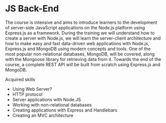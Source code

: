 # JS Back-End

The course is intensive and aims to introduce learners to the development of server-side JavaScript applications on the Node.js platform using Express.js as a framework. During the training we will understand how to create a server with Node.js, we will learn the server-client architecture and how to make easy and fast data-driven web applications with Node.js, Express.js and MongoDB using modern concepts and tools. One of the most popular non-relational databases, MongoDB, will be covered, along with the Mongoose library for retrieving data from it. Towards the end of the course, a complete REST API will be built from scratch using Express.js and MongoDB.

Acquired skills
- Using Web Server?
- HTTP protocol
- Server applications with Node.JS
- Working with non-relational databases
- Creating applications with Express and Handlebars
- Creating an MVC architecture
